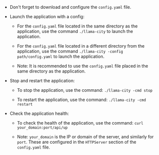 - Don't forget to download and configure the `config.yaml` file.

- Launch the application with a config:

    - For the `config.yaml` file located in the same directory as the application, use the command `./llama-city` to launch the application.

    - For the `config.yaml` file located in a different directory from the application, use the command `./llama-city -config path/config.yaml` to launch the application.

    - Note: It is recommended to use the `config.yaml` file placed in the same directory as the application.

- Stop and restart the application:

    - To stop the application, use the command: `./llama-city -cmd stop`
    
    - To restart the application, use the command: `./llama-city -cmd restart`

- Check the application health:

    - To check the health of the application, use the command: `curl your_domain:port/api/up`

    - Note: `your_domain` is the IP or domain of the server, and similarly for `port`. These are configured in the `HTTPServer` section of the `config.yaml` file.
